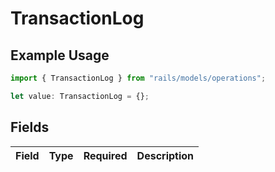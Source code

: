 # TransactionLog

## Example Usage

```typescript
import { TransactionLog } from "rails/models/operations";

let value: TransactionLog = {};
```

## Fields

| Field       | Type        | Required    | Description |
| ----------- | ----------- | ----------- | ----------- |